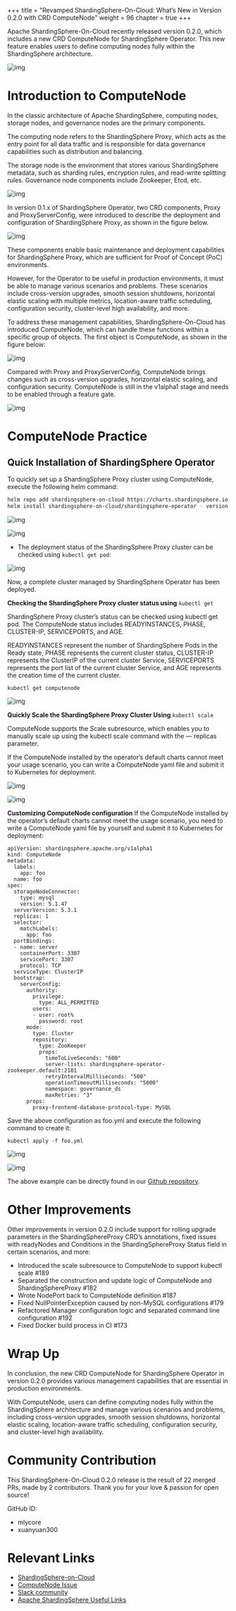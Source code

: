 +++
title = "Revamped ShardingSphere-On-Cloud: What’s New in Version 0.2.0 with CRD ComputeNode"
weight = 96
chapter = true 
+++

Apache ShardingSphere-On-Cloud recently released version 0.2.0, which includes a new CRD ComputeNode for ShardingSphere Operator. This new feature enables users to define computing nodes fully within the ShardingSphere architecture.

![img](https://shardingsphere.apache.org/blog/img/2023_04_13_Revamped_ShardingSphere_On_Cloud_What’s_New_in_Version_0.2.0_with_CRD_ComputeNode.en.md1.jpg)

# Introduction to ComputeNode

In the classic architecture of Apache ShardingSphere, computing nodes, storage nodes, and governance nodes are the primary components.


The computing node refers to the ShardingSphere Proxy, which acts as the entry point for all data traffic and is responsible for data governance capabilities such as distribution and balancing.


The storage node is the environment that stores various ShardingSphere metadata, such as sharding rules, encryption rules, and read-write splitting rules. Governance node components include Zookeeper, Etcd, etc.

![img](https://shardingsphere.apache.org/blog/img/2023_04_13_Revamped_ShardingSphere_On_Cloud_What’s_New_in_Version_0.2.0_with_CRD_ComputeNode.en.md2.jpg)

In version 0.1.x of ShardingSphere Operator, two CRD components, Proxy and ProxyServerConfig, were introduced to describe the deployment and configuration of ShardingSphere Proxy, as shown in the figure below.

![img](https://shardingsphere.apache.org/blog/img/2023_04_13_Revamped_ShardingSphere_On_Cloud_What’s_New_in_Version_0.2.0_with_CRD_ComputeNode.en.md3.jpg)

These components enable basic maintenance and deployment capabilities for ShardingSphere Proxy, which are sufficient for Proof of Concept (PoC) environments.


However, for the Operator to be useful in production environments, it must be able to manage various scenarios and problems. These scenarios include cross-version upgrades, smooth session shutdowns, horizontal elastic scaling with multiple metrics, location-aware traffic scheduling, configuration security, cluster-level high availability, and more.


To address these management capabilities, ShardingSphere-On-Cloud has introduced ComputeNode, which can handle these functions within a specific group of objects. The first object is ComputeNode, as shown in the figure below:

![img](https://shardingsphere.apache.org/blog/img/2023_04_13_Revamped_ShardingSphere_On_Cloud_What’s_New_in_Version_0.2.0_with_CRD_ComputeNode.en.md4.jpg)


Compared with Proxy and ProxyServerConfig, ComputeNode brings changes such as cross-version upgrades, horizontal elastic scaling, and configuration security. ComputeNode is still in the v1alpha1 stage and needs to be enabled through a feature gate.

![img](https://shardingsphere.apache.org/blog/img/2023_04_13_Revamped_ShardingSphere_On_Cloud_What’s_New_in_Version_0.2.0_with_CRD_ComputeNode.en.md5.jpg)


# ComputeNode Practice

## Quick Installation of ShardingSphere Operator
To quickly set up a ShardingSphere Proxy cluster using ComputeNode, execute the following helm command:

```Bash
helm repo add shardingsphere-on-cloud https://charts.shardingsphere.io
helm install shardingsphere-on-cloud/shardingsphere-operator - version 0.2.0 - generate-name
```

![img](https://shardingsphere.apache.org/blog/img/2023_04_13_Revamped_ShardingSphere_On_Cloud_What’s_New_in_Version_0.2.0_with_CRD_ComputeNode.en.md6.jpg)

![img](https://shardingsphere.apache.org/blog/img/2023_04_13_Revamped_ShardingSphere_On_Cloud_What’s_New_in_Version_0.2.0_with_CRD_ComputeNode.en.md7.jpg)

- The deployment status of the ShardingSphere Proxy cluster can be checked using `kubectl get pod`:

![img](https://shardingsphere.apache.org/blog/img/2023_04_13_Revamped_ShardingSphere_On_Cloud_What’s_New_in_Version_0.2.0_with_CRD_ComputeNode.en.md8.jpg)

Now, a complete cluster managed by ShardingSphere Operator has been deployed.


**Checking the ShardingSphere Proxy cluster status using** `kubectl get`

ShardingSphere Proxy cluster’s status can be checked using kubectl get pod. The ComputeNode status includes READYINSTANCES, PHASE, CLUSTER-IP, SERVICEPORTS, and AGE.

READYINSTANCES represent the number of ShardingSphere Pods in the Ready state, PHASE represents the current cluster status, CLUSTER-IP represents the ClusterIP of the current cluster Service, SERVICEPORTS represents the port list of the current cluster Service, and AGE represents the creation time of the current cluster.


```
kubectl get computenode
```
![img](https://shardingsphere.apache.org/blog/img/2023_04_13_Revamped_ShardingSphere_On_Cloud_What’s_New_in_Version_0.2.0_with_CRD_ComputeNode.en.md9.jpg)

**Quickly Scale the ShardingSphere Proxy Cluster Using** `kubectl scale`

ComputeNode supports the Scale subresource, which enables you to manually scale up using the kubectl scale command with the — replicas parameter.

If the ComputeNode installed by the operator’s default charts cannot meet your usage scenario, you can write a ComputeNode yaml file and submit it to Kubernetes for deployment.

![img](https://shardingsphere.apache.org/blog/img/2023_04_13_Revamped_ShardingSphere_On_Cloud_What’s_New_in_Version_0.2.0_with_CRD_ComputeNode.en.md10.jpg)

![img](https://shardingsphere.apache.org/blog/img/2023_04_13_Revamped_ShardingSphere_On_Cloud_What’s_New_in_Version_0.2.0_with_CRD_ComputeNode.en.md11.jpg)

**Customizing ComputeNode configuration**
If the ComputeNode installed by the operator’s default charts cannot meet the usage scenario, you need to write a ComputeNode yaml file by yourself and submit it to Kubernetes for deployment:

```
apiVersion: shardingsphere.apache.org/v1alpha1
kind: ComputeNode
metadata:
  labels:
    app: foo
  name: foo
spec:
  storageNodeConnector:
    type: mysql
    version: 5.1.47
  serverVersion: 5.3.1
  replicas: 1
  selector:
    matchLabels:
      app: foo
  portBindings:
  - name: server
    containerPort: 3307
    servicePort: 3307
    protocol: TCP
  serviceType: ClusterIP
  bootstrap:
    serverConfig:
      authority:
        privilege:
          type: ALL_PERMITTED
        users:
        - user: root%
          password: root
      mode:
        type: Cluster
        repository:
          type: ZooKeeper
          props:
            timeToLiveSeconds: "600"
            server-lists: shardingsphere-operator-zookeeper.default:2181
            retryIntervalMilliseconds: "500"
            operationTimeoutMilliseconds: "5000"
            namespace: governance_ds
            maxRetries: "3"
      props:
        proxy-frontend-database-protocol-type: MySQL
```


Save the above configuration as foo.yml and execute the following command to create it:

```
kubectl apply -f foo.yml
```

![img](https://shardingsphere.apache.org/blog/img/2023_04_13_Revamped_ShardingSphere_On_Cloud_What’s_New_in_Version_0.2.0_with_CRD_ComputeNode.en.md12.jpg)

![img](https://shardingsphere.apache.org/blog/img/2023_04_13_Revamped_ShardingSphere_On_Cloud_What’s_New_in_Version_0.2.0_with_CRD_ComputeNode.en.md13.jpg)

The above example can be directly found in our [Github repository](https://github.com/apache/shardingsphere-on-cloud/tree/main/examples/operator).

# Other Improvements

Other improvements in version 0.2.0 include support for rolling upgrade parameters in the ShardingSphereProxy CRD’s annotations, fixed issues with readyNodes and Conditions in the ShardingSphereProxy Status field in certain scenarios, and more:

- Introduced the scale subresource to ComputeNode to support kubectl scale #189
- Separated the construction and update logic of ComputeNode and ShardingSphereProxy #182
- Wrote NodePort back to ComputeNode definition #187
- Fixed NullPointerException caused by non-MySQL configurations #179
- Refactored Manager configuration logic and separated command line configuration #192
- Fixed Docker build process in CI #173

# Wrap Up

In conclusion, the new CRD ComputeNode for ShardingSphere Operator in version 0.2.0 provides various management capabilities that are essential in production environments.

With ComputeNode, users can define computing nodes fully within the ShardingSphere architecture and manage various scenarios and problems, including cross-version upgrades, smooth session shutdowns, horizontal elastic scaling, location-aware traffic scheduling, configuration security, and cluster-level high availability.

# Community Contribution

This ShardingSphere-On-Cloud 0.2.0 release is the result of 22 merged PRs, made by 2 contributors. Thank you for your love & passion for open source!

GitHub ID:

- mlycore
- xuanyuan300

# Relevant Links

- [ShardingSphere-on-Cloud](https://github.com/apache/shardingsphere-on-cloud)
- [ComputeNode Issue](https://github.com/apache/shardingsphere-on-cloud/issues/166)
- [Slack community](https://apacheshardingsphere.slack.com/?redir=%2Fssb%2Fredirect)
- [Apache ShardingSphere Useful Links](https://faun.pub/)






